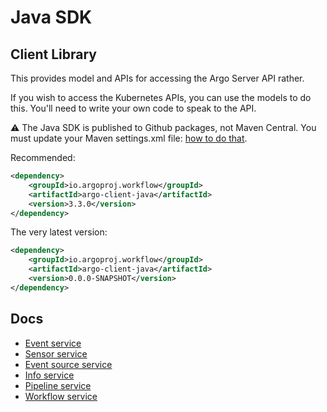 # Java SDK

## Client Library

This provides model and APIs for accessing the Argo Server API rather.

If you wish to access the Kubernetes APIs, you can use the models to do this. You'll need to write your own code to
speak to the API.

⚠️ The Java SDK is published to Github packages, not Maven Central. You must update your Maven settings.xml
file: [how to do that](https://github.com/argoproj/argo-workflows/packages).

Recommended:

```xml
<dependency>
    <groupId>io.argoproj.workflow</groupId>
    <artifactId>argo-client-java</artifactId>
    <version>3.3.0</version>
</dependency>
```

The very latest version:

```xml
<dependency>
    <groupId>io.argoproj.workflow</groupId>
    <artifactId>argo-client-java</artifactId>
    <version>0.0.0-SNAPSHOT</version>
</dependency>
```

## Docs

* [Event service](client/docs/EventServiceApi.md)
* [Sensor service](client/docs/SensorServiceApi.md)
* [Event source service](client/docs/EventSourceServiceApi.md)
* [Info service](client/docs/InfoServiceApi.md )
* [Pipeline service](client/docs/PipelineServiceApi.md)
* [Workflow service](client/docs/WorkflowServiceApi.md)
